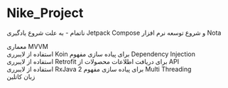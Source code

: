 # Nike_Project
ناتمام - به علت شروع یادگیری Jetpack Compose و شروع توسعه نرم افزار Nota  
  
معماری MVVM  
استفاده از لایبرری Koin برای پیاده سازی مفهوم Dependency Injection  
استفاده از لایبرری Retrofit برای دریافت اطلاعات محصولات از API  
استفاده از لایبرری RxJava 2 برای پیاده سازی مفهوم Multi Threading  
زبان کاتلین
